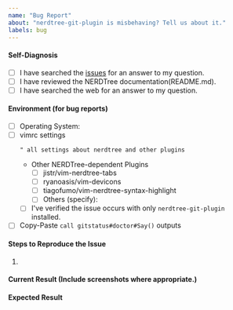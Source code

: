 ```yaml
---
name: "Bug Report"
about: "nerdtree-git-plugin is misbehaving? Tell us about it."
labels: bug
---
```

<!-- Attention! Please Read!

Please fill out ALL the information below so that the issue can be fully
understood. Omitting information will delay the resolution of your issue. It
will be labeled "Needs More Info", and may be closed until there is enough
information.

Keep in mind that others may have the same question in the future. The better
your information, the more likely they'll be able to help themselves. -->

#### Self-Diagnosis
<!-- Check the boxes after creating the issue, or use [x]. -->
- [ ] I have searched the [issues](https://github.com/Xuyuanp/nerdtree-git-plugin/issues) for an answer to my question.
- [ ] I have reviewed the NERDTree documentation(README.md).
- [ ] I have searched the web for an answer to my question.

#### Environment (for bug reports)
- [ ] Operating System:
- [ ] vimrc settings
    ```vim
    " all settings about nerdtree and other plugins
    ```
    - Other NERDTree-dependent Plugins
        - [ ] jistr/vim-nerdtree-tabs
        - [ ] ryanoasis/vim-devicons
        - [ ] tiagofumo/vim-nerdtree-syntax-highlight
        - [ ] Others (specify):
    - [ ] I've verified the issue occurs with only `nerdtree-git-plugin` installed.
- [ ] Copy-Paste `call gitstatus#doctor#Say()` outputs

#### Steps to Reproduce the Issue
1.

#### Current Result (Include screenshots where appropriate.)

#### Expected Result
